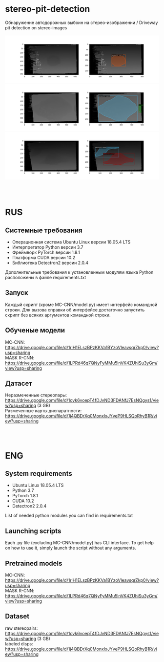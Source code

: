 # stereo-pit-detection
Обнаружение автодорожных выбоин на стерео-изображении / Driveway pit detection on stereo-images
<br><br>
![Example 1](https://raw.githubusercontent.com/cuttenEDU/stereo-pit-detection/main/example1.png)
![Example 2](https://raw.githubusercontent.com/cuttenEDU/stereo-pit-detection/main/example2.png)
![Example 3](https://raw.githubusercontent.com/cuttenEDU/stereo-pit-detection/main/example3.png)


<br><br>
# RUS
## Системные требования
  +	Операционная система Ubuntu Linux версии 18.05.4 LTS
  +	Интерпретатор Python версии 3.7
  +	Фреймворк PyTorch версии 1.8.1
  +	Платформа CUDA версии 10.2
  +	Библиотека Detectron2 версии 2.0.4
   
  Дополнительные требования к установленным модулям языка Python расположены в файле requirements.txt

  
## Запуск
Каждый скрипт (кроме MC-CNN/model.py) имеет интерфейс командной строки. Для вызова справки об интерфейсе достаточно запустить скрипт без всяких аргументов командной строки.

## Обученые модели
MC-CNN: https://drive.google.com/file/d/1riH1ELszBPzKKVa1BYzoVleavsqrZkp0/view?usp=sharing  
MASK R-CNN: https://drive.google.com/file/d/1LPRd46q7QNyFyMMu5lnVK4ZUhiSu3yGm/view?usp=sharing

## Датасет
Неразмеченные стереопары: https://drive.google.com/file/d/1ovk6voepT4fDJvND3FDANfJ7EsNQgys1/view?usp=sharing (3 GB)  
Размеченные карты диспаратности: https://drive.google.com/file/d/1j4QBDrXq0MonxIxJYveP9HLSQoRhyB1R/view?usp=sharing 

<br/><br/>
# ENG
## System requirements
  +	Ubuntu Linux 18.05.4 LTS
  +	Python 3.7
  +	PyTorch 1.8.1
  +	CUDA 10.2
  +	Detectron2 2.0.4
  
  List of needed python modules you can find in requirements.txt
  
## Launching scripts
Each .py file (excluding MC-CNN/model.py) has CLI interface. To get help on how to use it, simply launch the script without any arguments.

## Pretrained models
MC-CNN: https://drive.google.com/file/d/1riH1ELszBPzKKVa1BYzoVleavsqrZkp0/view?usp=sharing  
MASK R-CNN: https://drive.google.com/file/d/1LPRd46q7QNyFyMMu5lnVK4ZUhiSu3yGm/view?usp=sharing

## Dataset
raw stereopairs: https://drive.google.com/file/d/1ovk6voepT4fDJvND3FDANfJ7EsNQgys1/view?usp=sharing (3 GB)  
labeled disps: https://drive.google.com/file/d/1j4QBDrXq0MonxIxJYveP9HLSQoRhyB1R/view?usp=sharing
